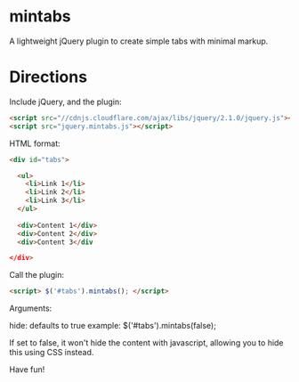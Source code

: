 mintabs
=======

A lightweight jQuery plugin to create simple tabs with minimal markup.


Directions
=======

Include jQuery, and the plugin:

```html
<script src="//cdnjs.cloudflare.com/ajax/libs/jquery/2.1.0/jquery.js"></script>
<script src="jquery.mintabs.js"></script>
```

HTML format:

```html
<div id="tabs">

  <ul>
    <li>Link 1</li>
    <li>Link 2</li>
    <li>Link 3</li>
  </ul>
  
  <div>Content 1</div>
  <div>Content 2</div>
  <div>Content 3</div

</div>
```

Call the plugin:
```html
<script> $('#tabs').mintabs(); </script>
```

Arguments:

hide: defaults to true
example: $('#tabs').mintabs(false);

If set to false, it won't hide the content with javascript, allowing you to hide this using CSS instead.

Have fun!
